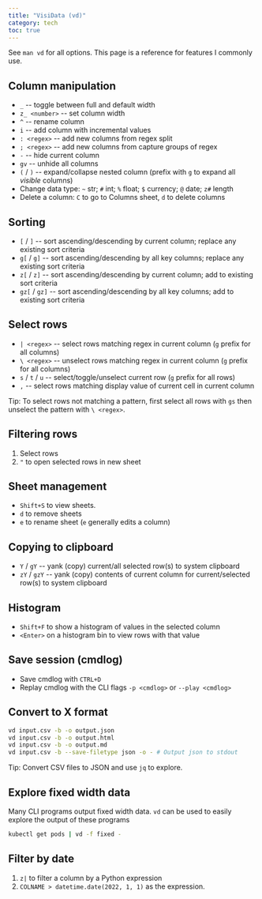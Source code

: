 ```yaml
---
title: "VisiData (vd)"
category: tech
toc: true
---
```


See `man vd` for all options. This page is a reference for features I commonly use.

## Column manipulation

- `_`           -- toggle between full and default width
- `z_ <number>` -- set column width
- `^`           -- rename column
- `i`           -- add column with incremental values
- `: <regex>`   -- add new columns from regex split
- `; <regex>`   -- add new columns from capture groups of regex
- `-`           -- hide current column
- `gv`          -- unhide all columns
- `(` / `)`     -- expand/collapse nested column (prefix with `g` to expand all _visible_ columns)
- Change data type: `~` str; `#` int; `%` float; `$` currency; `@` date; `z#` length
- Delete a column:  `C` to go to Columns sheet, `d` to delete columns

## Sorting

- `[` / `]`      -- sort ascending/descending by current column; replace any existing sort criteria
- `g[` / `g]`     -- sort ascending/descending by all key columns; replace any existing sort criteria
- `z[` / `z]`     -- sort ascending/descending by current column; add to existing sort criteria
- `gz[` / `gz]`    -- sort ascending/descending by all key columns; add to existing sort criteria

## Select rows

- `| <regex>`       -- select rows matching regex in current column (`g` prefix for all columns)
- `\ <regex>`       -- unselect rows matching regex in current column (`g` prefix for all columns)
- `s` / `t` / `u`   -- select/toggle/unselect current row (`g` prefix for all rows)
- `,`               -- select rows matching display value of current cell in current column

Tip: To select rows not matching a pattern, first select all rows with `gs`
then unselect the pattern with `\ <regex>`.

## Filtering rows

1. Select rows
2. `"` to open selected rows in new sheet

## Sheet management

- `Shift+S` to view sheets.
- `d` to remove sheets
- `e` to rename sheet (`e` generally edits a column)

## Copying to clipboard

- `Y` / `gY`      -- yank (copy) current/all selected row(s) to system clipboard
- `zY` / `gzY`    -- yank (copy) contents of current column for current/selected row(s) to system clipboard

## Histogram

- `Shift+F` to show a histogram of values in the selected column
- `<Enter>` on a histogram bin to view rows with that value

## Save session (cmdlog)

- Save cmdlog with `CTRL+D`
- Replay cmdlog with the CLI flags `-p <cmdlog>` or `--play <cmdlog>`

## Convert to X format

```bash
vd input.csv -b -o output.json
vd input.csv -b -o output.html
vd input.csv -b -o output.md
vd input.csv -b --save-filetype json -o - # Output json to stdout
```

Tip: Convert CSV files to JSON and use `jq` to explore.

## Explore fixed width data

Many CLI programs output fixed width data. `vd` can be used to easily explore the output of these programs

```bash
kubectl get pods | vd -f fixed -
```

## Filter by date

1. `z|` to filter a column by a Python expression
2. `COLNAME > datetime.date(2022, 1, 1)` as the expression.
